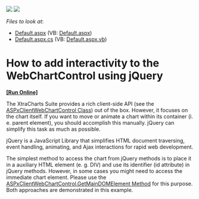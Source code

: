 <!-- default badges list -->
[![](https://img.shields.io/badge/Open_in_DevExpress_Support_Center-FF7200?style=flat-square&logo=DevExpress&logoColor=white)](https://supportcenter.devexpress.com/ticket/details/E2654)
[![](https://img.shields.io/badge/📖_How_to_use_DevExpress_Examples-e9f6fc?style=flat-square)](https://docs.devexpress.com/GeneralInformation/403183)
<!-- default badges end -->
<!-- default file list -->
*Files to look at*:

* [Default.aspx](./CS/WebSite/Default.aspx) (VB: [Default.aspx](./VB/WebSite/Default.aspx))
* [Default.aspx.cs](./CS/WebSite/Default.aspx.cs) (VB: [Default.aspx.vb](./VB/WebSite/Default.aspx.vb))
<!-- default file list end -->
# How to add interactivity to the WebChartControl using jQuery
<!-- run online -->
**[[Run Online]](https://codecentral.devexpress.com/e2654/)**
<!-- run online end -->


<p>The XtraCharts Suite provides a rich client-side API (see the <a href="http://documentation.devexpress.com/#XtraCharts/clsDevExpressXtraChartsWebScriptsASPxClientWebChartControltopic"><u>ASPxClientWebChartControl Class</u></a>) out of the box. However, it focuses on the chart itself. If you want to move or animate a chart within its container (i. e. parent element), you should accomplish this manually. jQuery can simplify this task as much as possible.</p><p>jQuery is a JavaScript Library that simplifies HTML document traversing, event handling, animating, and Ajax interactions for rapid web development.</p><p>The simplest method to access the chart from jQuery methods is to place it in a auxiliary HTML element (e. g. DIV) and use its identifier (id attribute) in jQuery methods. However, in some cases you might need to access the immediate chart element. Please use the <a href="http://documentation.devexpress.com/#XtraCharts/DevExpressXtraChartsWebScriptsASPxClientWebChartControl_GetMainDOMElementtopic"><u>ASPxClientWebChartControl.GetMainDOMElement Method</u></a> for this purpose. Both approaches are demonstrated in this example.</p>

<br/>


